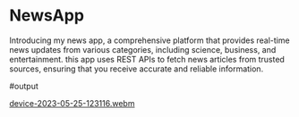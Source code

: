# NewsApp
Introducing my news app, a comprehensive platform that provides real-time news updates from various categories, including science, business, and entertainment. this app uses REST APIs to fetch news articles from trusted sources, ensuring that you receive accurate and reliable information. 


#output


[device-2023-05-25-123116.webm](https://github.com/AayushiSaini/NewsApp/assets/118258257/bd3ef710-b298-41d3-98cb-54b3ff1c2829)

